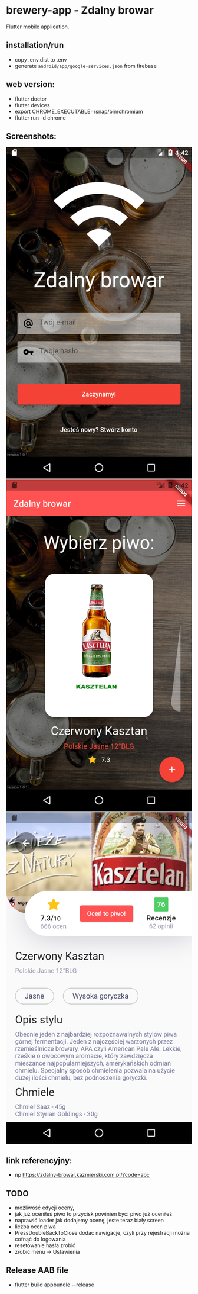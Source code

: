 # brewery-app - Zdalny browar
Flutter mobile application.

## installation/run
- copy .env.dist to .env
- generate `android/app/google-services.json` from firebase

## web version:
- flutter doctor
- flutter devices
- export CHROME_EXECUTABLE=/snap/bin/chromium
- flutter run -d chrome

## Screenshots:
![Login page](screenshots/screenshot_1.png)
![Main page](screenshots/screenshot_2.png)
![Details page](screenshots/screenshot_3.png)

## link referencyjny:
- np https://zdalny-browar.kazmierski.com.pl/?code=abc

## TODO
- możliwość edycji oceny,
- jak już oceniłeś piwo to przycisk powinien być: piwo już oceniłeś
- naprawić loader jak dodajemy ocenę, jeste teraz biały screen
- liczba ocen piwa
- PressDoubleBackToClose dodać nawigacje, czyli przy rejestracji można cofnąć do logowania
- resetowanie hasła zrobić
- zrobić menu -> Ustawienia



## Release AAB file
- flutter build appbundle --release
